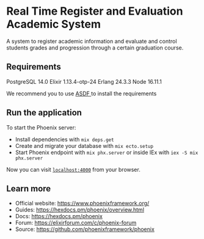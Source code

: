 # Real Time Register and Evaluation Academic System

A system to register academic information and evaluate and control students grades
and progression through a certain graduation course.

## Requirements

PostgreSQL 14.0
Elixir 1.13.4-otp-24
Erlang 24.3.3
Node 16.11.1

We recommend you to use [ ASDF ]( https://asdf-vm.com/ ) to install the requirements

## Run the application

To start the Phoenix server:

  * Install dependencies with `mix deps.get`
  * Create and migrate your database with `mix ecto.setup`
  * Start Phoenix endpoint with `mix phx.server` or inside IEx with `iex -S mix phx.server`

Now you can visit [`localhost:4000`](http://localhost:4000) from your browser.

## Learn more

  * Official website: https://www.phoenixframework.org/
  * Guides: https://hexdocs.pm/phoenix/overview.html
  * Docs: https://hexdocs.pm/phoenix
  * Forum: https://elixirforum.com/c/phoenix-forum
  * Source: https://github.com/phoenixframework/phoenix
